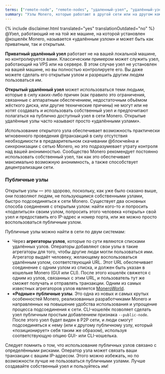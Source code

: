 ```yaml
---
terms: ["remote-node", "remote-nodes", "удаленный-узел", "удалённый-узел", "удалённые-узлы", "удалённых-узлов", "удалённому-узлу", "удалёнными-узлами"]
summary: "Узлы Monero, которые работают в другой сети или на другом компьютере отдельно от кошелька. Удаленные узлы позволяют начать использовать Monero, без загрузки локальной копии блокчейна."
---
```


{% include disclaimer.html translated="yes" translationOutdated="no" %}
@Узел, работающий не на той же машине, на которой установлен @кошелёк Monero, называется «удалённым узлом» и может быть как приватным, так и открытым.

**Приватный удалённый узел** работает не на вашей локальной машине, но контролируется вами. Классическим примером может служить узел, работающий на VPS или на сервере. В этом случае узел не установлен на вашей машине, но вы полностью контролируете его. Вы даже можете сделать его открытым узлом и разрешить другим людям пользоваться им.

**Открытый удалённый узел** может использоваться теми людьми, которые в силу каких-либо причин (как правило это ограничения, связанные с аппаратным обеспечением, недостаточным объёмом жёсткого диска, или другие технические причины) не могут или не хотят создавать и использовать собственный узел и предпочитают полагаться на публично доступный узел в сети Monero. Открытые удалённые узлы часто называют просто «удалёнными узлами».

Использование открытого узла обеспечивает возможность практически мгновенного проведения @транзакций в силу отсутствия необходимости в предварительном скачивании @блoкчейна и синхронизации с сетью Monero, но это подразумевает утрату контроля над вашей анонимностью. Сообщество Monero рекомендует постоянно использовать собственный узел, так как это обеспечивает максимально возможную анонимность, а также способствует децентрализации сети.

### Публичные узлы

Открытые узлы — это здорово, поскольку, как уже было сказано выше, они позволяют людям, не пользующимся собственными узлами, быстро подсоединяться к сети Monero. Существует два основных способа соединения с открытым узлом: найти кого-то и попросить «поделиться» своим узлом, попросить этого человека «открыть» свой узел и предоставить его IP-адрес и номер порта, или же можно просто воспользоваться публичным узлом.

Публичные узлы можно найти в сети по двум системам:

- Через **агрегаторы узлов**, которые по сути являются списками удалённых узлов. Операторы добавляют свои узлы в такие агрегаторы для того, чтобы другие люди могли пользоваться ими. Агрегатор выдаёт человеку, желающему воспользоваться удалённым узлом, соответствующий URL. Этот URL обеспечивает соединение с одним узлом из списка, и должен быть указан в кошельке Monero (GUI или CLI). После этого кошелёк свяжется с одним из узлов, связанных с этим URL, и пользователь тут же сможет получать и отправлять транзакции. Одним из самых известных агрегаторов узлов является [MoneroWorld](https://moneroworld.com/#nodes).
- **«Родные» публичные узлы**. Это одна из новых и самых крутых особенностей Monero, реализованных разработчиками Monero и направленных на повышение удобства использования и упрощение процесса подсоединения к сети. CLI-кошелёк позволяет сделать узел публичным простым добавлением признака `--public-node`. После этого узел будет виден в P2P сети, и люди смогут подсоединяться к нему (или к другому публичному узлу, который «позиционирует» себя таким же образом), используя соответствующую опцию GUI- или CLI-кошелька.

Следует помнить о том, что использование публичных узлов связано с определёнными рисками. Оператор узла может связать ваши транзакции с вашим IP-адресом. Этого можно избежать, но по возможности лучше не пользоваться публичными узлами. Лучше создавайте собственный узел и пользуйтесь им!
